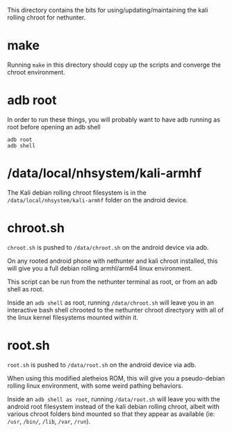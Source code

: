 This directory contains the bits for using/updating/maintaining the kali rolling chroot for nethunter.

# make

Running `make` in this directory should copy up the scripts and converge the chroot environment.

# adb root

In order to run these things, you will probably want to have adb running as root before opening an adb shell

    adb root
    adb shell

# /data/local/nhsystem/kali-armhf

The Kali debian rolling chroot filesystem is in the `/data/local/nhsystem/kali-armhf` folder on the android device.

# chroot.sh

`chroot.sh` is pushed to `/data/chroot.sh` on the android device via adb.

On any rooted android phone with nethunter and kali chroot installed, this will give you a full debian rolling armhl/arm64 linux environment.

This script can be run from the nethunter terminal as root, or from an adb shell as root.

Inside an `adb shell` as root, running `/data/chroot.sh` will leave you in an interactive bash shell chrooted to the nethunter chroot directyory with all of the linux kernel filesystems mounted within it.

# root.sh

`root.sh` is pushed to `/data/root.sh` on the android device via adb.

When using this modified aletheios ROM, this will give you a pseudo-debian rolling linux environment, with some weird pathing behaviors.

Inside an `adb shell as root`, running `/data/root.sh` will leave you with the android root filesystem instead of the kali debian rolling chroot, albeit with various chroot folders bind mounted so that they appear as available (ie: `/usr`, `/bin/`, `/lib`, `/var`, `/run`).

